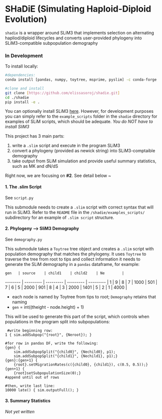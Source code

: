 # SHaDiE (Simulating Haploid-Diploid Evolution)

`shadie` is a wrapper around SLiM3 that implements selection on alternating hapliod/diploid lifecycles
and converts user-provided phylogeny into SLiM3-compatible subpopulation demography

### In Development

To install locally:
```bash
#dependencies:
conda install [pandas, numpy, toytree, msprime, pyslim] -c conda-forge

#clone and install
git clone [https://github.com/elissasoroj/shadie.git]
cd ./shadie
pip install -e .
```

You can optionally install SLiM3 [here](https://messerlab.org/slim/). However, for development purposes you can simply refer to the `example_scripts` folder in the `shadie` directory for examples of SLiM scripts, which should be adequate. *You do NOT have to install SliM3*


This project has 3 main parts:

1. write a `.slim` script and execute in the program SLiM3 
2. convert a phylogeny (provided as newick string) into SLiM3-comptaible demography 
3. take output from SLiM simulation and provide useful summary statistics, such as MK and dN/dS

Right now, we are focusing on **#2**. See detail below ~

#### 1. The .slim Script

See `script.py`

This submodule needs to create a `.slim`  script with correct syntax that will run in SLiM3. Refer to the `README` file in the `/shadie/examples_scripts/` subdirectory for an  example of `.slim script` structure. 


#### 2. Phylogeny --> SliM3 Demography

See `demography.py`

This submodule takes a `Toytree` tree object and creates a `.slim` script with population demography that matches the phylogeny. It uses `Toytree` to traverse the tree from root to tips and collect information it needs to generate the SLiM demography in a `pandas` dataframe, for example:

    gen   | source    | child1    | child2    | Ne        |
 -------- | --------- | --------- | --------- | --------- |
1         | 9         | 8         | 7         | 1000      |
501       | 7         | 6         | 5         | 2000      |
901       | 8         | 4         | 3         | 2000      |
1401      | 5         | 2         | 1         | 4000      |
 
- each node is named by Toytree from tips to root; `Demography` retains that naming
- `gen` = int((theight - node.height) + 1)

 This will be used to generate this part of the script, which controls when populations in the program split into subpopulations:

```
 #write beginning row:
1 { sim.addSubpop("{root}", {Neroot}); }

#for row in pandas DF, write the following:
{gen} { 
	sim.addSubpopSplit("{child0}", {Nechild0}, p1);
    sim.addSubpopSplit("{child1}", {Nechild1}, p1);}
{gen}:{gen+1} {
    {root}.setMigrationRates(c({child0}, {child1}), c(0.5, 0.5));}
{gen+1} {
    {root}setSubpopulationSize(0);}
#append until out of rows

#then, write last line:
10000 late() { sim.outputFull(); }
```


#### 3. Summary Statistics

*Not yet written*



